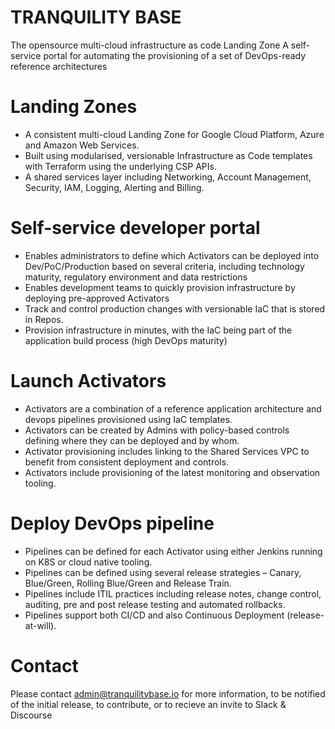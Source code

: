 # TRANQUILITY BASE
The opensource multi-cloud infrastructure as code Landing Zone
A self-service portal for automating the provisioning of a set of DevOps-ready reference architectures

# Landing Zones
- A consistent multi-cloud Landing Zone for Google Cloud Platform, Azure and Amazon Web Services.
- Built using modularised, versionable Infrastructure as Code templates with Terraform using the underlying CSP APIs.
- A shared services layer including Networking, Account Management, Security, IAM, Logging, Alerting and Billing.

# Self-service developer portal
- Enables administrators to define which Activators can be deployed into Dev/PoC/Production based on several criteria, including technology maturity, regulatory environment and data restrictions
- Enables development teams to quickly provision infrastructure by deploying pre-approved Activators
- Track and control production changes with versionable IaC that is stored in Repos.
- Provision infrastructure in minutes, with the IaC being part of the application build process (high DevOps maturity)

# Launch Activators
- Activators are a combination of a reference application architecture and devops pipelines provisioned using IaC templates.
- Activators can be created by Admins with policy-based controls defining where they can be deployed and by whom.
- Activator provisioning includes linking to the Shared Services VPC to benefit from consistent deployment and controls.
- Activators include provisioning of the latest monitoring and observation tooling.

# Deploy DevOps pipeline
- Pipelines can be defined for each Activator using either Jenkins running on K8S or cloud native tooling.
- Pipelines can be defined using several release strategies – Canary, Blue/Green, Rolling Blue/Green and Release Train.
- Pipelines include ITIL practices including release notes, change control, auditing, pre and post release testing and automated rollbacks.
- Pipelines support both CI/CD and also Continuous Deployment (release-at-will).

# Contact
Please contact admin@tranquilitybase.io for more information, to be notified of the initial release, to contribute, or to recieve an invite to Slack & Discourse
